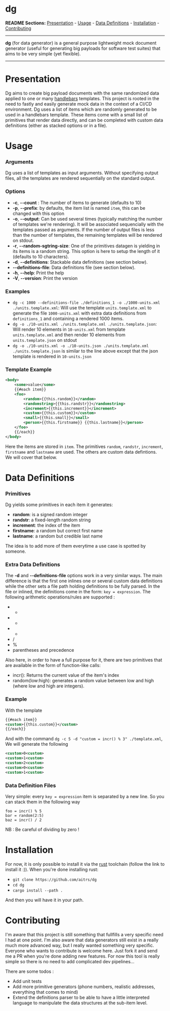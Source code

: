 # dg

**README Sections:** [Presentation](#presentation) - [Usage](#usage) - [Data Definitions](#data) - [Installation](#installation) - [Contributing](#contributing)

---

**dg** (for data generator) is a general purpose lightweight mock document generator 
(useful for generating big payloads for software test suites) that aims to be very simple (yet flexible).

---

<a id="presentation">
<h1>Presentation</h1>
</a>

Dg aims to create big payload documents with the same randomized data applied to one or many 
<a href="https://handlebarsjs.com/">handlebars</a> templates. 
This project is rooted in the need to fastly and easily generate mock data in the context of a CI/CD 
environment.
Dg uses a list of items which are randomly generated to be used in a handlebars template.
These items come with a small list of primitives that render data directly, and can be completed
with custom data definitions (either as stacked options or in a file).

<a id="usage">
<h1>Usage</h1>
</a>

### Arguments
Dg uses a list of templates as input arguments. 
Without specifying output files, all the templates are rendered sequentially
on the standard output.

### Options
- **-c**, **--count** : The number of items to generate (defaults to 10)
- **-p**, **--prefix**: by defaults, the item list is named ```item```, this can be changed with this option
- **-o**, **--output**: Can be used several times (typically matching the number of templates we're rendering).
It will be associated sequencially with the templates passed as arguments. If the number of output files is 
less than the number of templates, the remaining templates will be rendered on stdout.
- **-r**, **--random-sgtring-size**: One of the primitives datagen is yielding in its items is a random string.
This option is here to setup the length of it (defaults to 10 characters).
- **-d**, **--definitions**: Stackable data definitions (see section below).
- **--definitions-file**: Data definitions file (see section below).
- **-h**, **--help**: Print the help
- **-V**, **--version**: Print the version

### Examples
- `dg -c 1000 --definitions-file ./definitions_1 -o ./1000-units.xml ./units.template.xml`: Will use the template `units.template.xml` to generate the file `1000-units.xml` with extra data definitions from `definitions_1` and containing a rendered 1000 items.
- `dg -o ./10-units.xml ./units.template.xml ./units.template.json`: Will render 10 elements in `10-units.xml` from template `units.template.xml` and then render 10 elements from `units.template.json` on stdout
- `dg -o ./10-units.xml -o ./10-units.json ./units.template.xml ./units.template.json` is similar to the line above except that the json template is rendered in `10-units.json`

### Template Example

```xml
<body>
    <some>value</some>
    {{#each item}}
    <foo>
        <random>{{this.random}}</random>
        <randomstring>{{this.randstr}}</randomstring>
        <increment>{{this.increment}}</increment>
        <custom>{{this.custom}}</custom>
        <small>{{this.small}}</small>
        <person>{{this.firstname}} {{this.lastname}}</person>
    </foo>
    {{/each}}
</body>
```

Here the items are stored in `item`.
The primitives `random`, `randstr`, `increment`, `firstname` and `lastname` are used.
The others are custom data defintions. We will cover that below.

<a id="data">
<h1>Data Definitions</h1>
</a>

### Primitives

Dg yields some primitives in each item it generates: 
- **random**: is a signed random integer
- **randstr**: a fixed-length random string
- **increment**: the index of the item
- **firstname**: a random but correct first name
- **lastname**: a random but credible last name

The idea is to add more of them everytime a use case is spotted by someone.

### Extra Data Definitions

The **-d** and **--definitions-file** options work in a very similar ways. The main difference is that the first one
inlines one or several custom data definitions while the other sets a file path holding definitions to be fully parsed.
In the file or inlined, the definitions come in the form: `key = expression`.
The following arithmetic operations/rules are supported :
- +
- -
- *
- /
- %
- parentheses and precedence

Also here, in order to have a full purpose for it, there are two primitives that are available in the form of
function-like calls:
- incr(): Returns the current value of the item's index
- random(low:high): generates a random value between low and high (where low and high are integers).

### Example

With the template

```xml
{{#each item}}
<custom>{{this.custom}}</custom>
{{/each}}
```

And with the command `dg -c 5 -d "custom = incr() % 3" ./template.xml`,
We will generate the following

```xml
<custom>0<custom>
<custom>1<custom>
<custom>2<custom>
<custom>0<custom>
<custom>1<custom>
```

### Data Definition Files

Very simple: every `key = expression` item is separated by a new line.
So you can stack them in the following way

```
foo = incr() % 5
bar = random(2:5)
baz = incr() / 2
```

NB : Be careful of dividing by zero !

<a id="installation">
<h1>Installation</h1>
</a>

For now, it is only possible to install it via the <a href="https://rustup.rs/">rust</a> toolchain
(follow the link to install it :)).
When you're done installing rust:
- `git clone https://github.com/aitrs/dg `
- `cd dg`
- `cargo install --path .`

And then you will have it in your path.

<a id="contributing">
<h1>Contributing</h1>
</a>

I'm aware that this project is still something that fullfills a very specific need I had at one point.
I'm also aware that data generators still exist in a really much more advanced way, but I really wanted something
very specific. Everyone who wants to contribute is welcome here. Just fork it and send me a PR when you're done adding 
new features. For now this tool is really simple so there is no need to add complicated dev pipelines...

There are some todos : 
- Add unit tests
- Add more primitive generators (phone numbers, realistic addresses, everything that comes to mind)
- Extend the definitions parser to be able to have a little interpreted language to manipulate the data structures at the sub-item level.